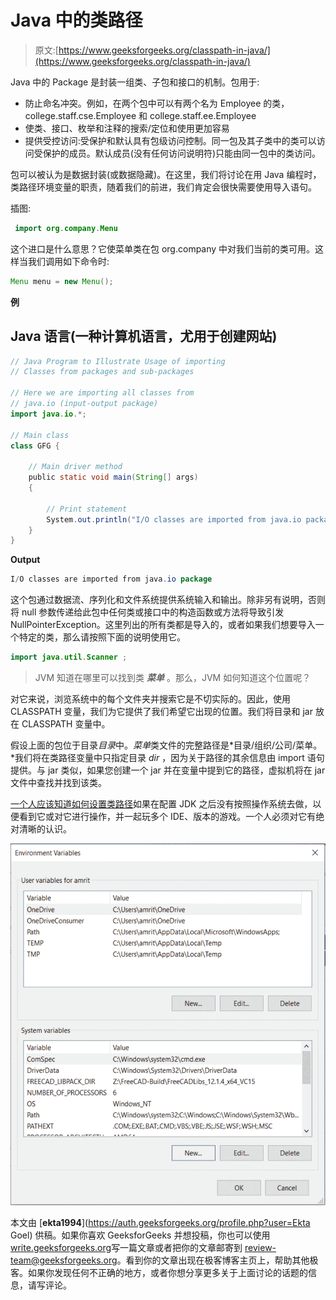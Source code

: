 # Java 中的类路径

> 原文:[https://www.geeksforgeeks.org/classpath-in-java/](https://www.geeksforgeeks.org/classpath-in-java/)

Java 中的 Package 是封装一组类、子包和接口的机制。包用于:

*   防止命名冲突。例如，在两个包中可以有两个名为 Employee 的类，college.staff.cse.Employee 和 college.staff.ee.Employee
*   使类、接口、枚举和注释的搜索/定位和使用更加容易
*   提供受控访问:受保护和默认具有包级访问控制。同一包及其子类中的类可以访问受保护的成员。默认成员(没有任何访问说明符)只能由同一包中的类访问。

包可以被认为是数据封装(或数据隐藏)。在这里，我们将讨论在用 Java 编程时，类路径环境变量的职责，随着我们的前进，我们肯定会很快需要使用导入语句。

插图:

```java
 import org.company.Menu 
```

这个进口是什么意思？它使菜单类在包 org.company 中对我们当前的类可用。这样当我们调用如下命令时:

```java
Menu menu = new Menu();   
```

**例**

## Java 语言(一种计算机语言，尤用于创建网站)

```java
// Java Program to Illustrate Usage of importing
// Classes from packages and sub-packages

// Here we are importing all classes from
// java.io (input-output package)
import java.io.*;

// Main class
class GFG {

    // Main driver method
    public static void main(String[] args)
    {

        // Print statement
        System.out.println("I/O classes are imported from java.io package");
    }
}
```

**Output**

```java
I/O classes are imported from java.io package
```

这个包通过数据流、序列化和文件系统提供系统输入和输出。除非另有说明，否则将 null 参数传递给此包中任何类或接口中的构造函数或方法将导致引发 NullPointerException。这里列出的所有类都是导入的，或者如果我们想要导入一个特定的类，那么请按照下面的说明使用它。

```java
import java.util.Scanner ;
```

> JVM 知道在哪里可以找到类 ***菜单*** 。那么，JVM 如何知道这个位置呢？

对它来说，浏览系统中的每个文件夹并搜索它是不切实际的。因此，使用 CLASSPATH 变量，我们为它提供了我们希望它出现的位置。我们将目录和 jar 放在 CLASSPATH 变量中。

假设上面的包位于目录*目录*中。*菜单*类文件的完整路径是*目录/组织/公司/菜单。*我们将在类路径变量中只指定目录 *dir* ，因为关于路径的其余信息由 import 语句提供。与 jar 类似，如果您创建一个 jar 并在变量中提到它的路径，虚拟机将在 jar 文件中查找并找到该类。

[一个人应该知道如何设置类路径](https://www.geeksforgeeks.org/how-to-set-classpath-when-class-files-are-in-jar-file-in-java/)如果在配置 JDK 之后没有按照操作系统去做，以便看到它或对它进行操作，并一起玩多个 IDE、版本的游戏。一个人必须对它有绝对清晰的认识。

![](img/9e89342d83897f232f2c5297c52a4bdb.png)

本文由 [**ekta1994**](https://auth.geeksforgeeks.org/profile.php?user=Ekta Goel) 供稿。如果你喜欢 GeeksforGeeks 并想投稿，你也可以使用[write.geeksforgeeks.org](https://write.geeksforgeeks.org)写一篇文章或者把你的文章邮寄到 review-team@geeksforgeeks.org。看到你的文章出现在极客博客主页上，帮助其他极客。如果你发现任何不正确的地方，或者你想分享更多关于上面讨论的话题的信息，请写评论。